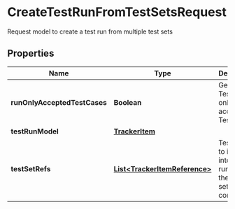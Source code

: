 

# CreateTestRunFromTestSetsRequest

Request model to create a test run from multiple test sets

## Properties

Name | Type | Description | Notes
------------ | ------------- | ------------- | -------------
**runOnlyAcceptedTestCases** | **Boolean** | Generate Test Runs only from accepted Test Cases. |  [optional]
**testRunModel** | [**TrackerItem**](TrackerItem.md) |  |  [optional]
**testSetRefs** | [**List&lt;TrackerItemReference&gt;**](TrackerItemReference.md) | Test set ids to include into the test run. Only the first test set will be considered. |  [optional]



